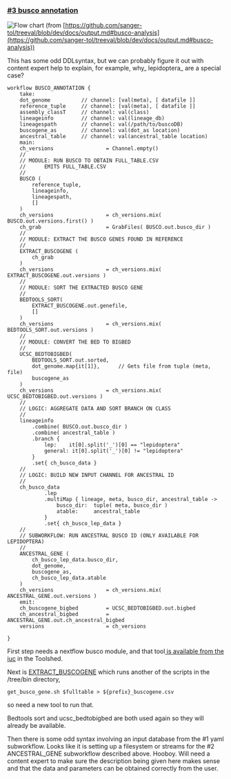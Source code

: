 
### [#3 busco annotation](https://github.com/sanger-tol/treeval/blob/dev/subworkflows/local/busco_annotation.nf)

![Flow chart](https://raw.githubusercontent.com/sanger-tol/treeval/dev/docs/images/v1-1-0/treeval_1_1_0_busco_annotation.png)
(from [https://github.com/sanger-tol/treeval/blob/dev/docs/output.md#busco-analysis](https://github.com/sanger-tol/treeval/blob/dev/docs/output.md#busco-analysis))

This has some odd DDLsyntax, but we can probably figure it out with content expert help to explain, for example, why_ lepidoptera_ are a special case?


```
workflow BUSCO_ANNOTATION {
    take:
    dot_genome          // channel: [val(meta), [ datafile ]]
    reference_tuple     // channel: [val(meta), [ datafile ]]
    assembly_classT     // channel: val(class)
    lineageinfo         // channel: val(lineage_db)
    lineagespath        // channel: val(/path/to/buscoDB)
    buscogene_as        // channel: val(dot_as location)
    ancestral_table     // channel: val(ancestral_table location)
    main:
    ch_versions                 = Channel.empty()
    //
    // MODULE: RUN BUSCO TO OBTAIN FULL_TABLE.CSV
    //      EMITS FULL_TABLE.CSV
    //
    BUSCO (
        reference_tuple,
        lineageinfo,
        lineagespath,
        []
    )
    ch_versions                 = ch_versions.mix( BUSCO.out.versions.first() )
    ch_grab                     = GrabFiles( BUSCO.out.busco_dir )
    //
    // MODULE: EXTRACT THE BUSCO GENES FOUND IN REFERENCE
    //
    EXTRACT_BUSCOGENE (
        ch_grab
    )
    ch_versions                 = ch_versions.mix( EXTRACT_BUSCOGENE.out.versions )
    //
    // MODULE: SORT THE EXTRACTED BUSCO GENE
    //
    BEDTOOLS_SORT(
        EXTRACT_BUSCOGENE.out.genefile,
        []
    )
    ch_versions                 = ch_versions.mix( BEDTOOLS_SORT.out.versions )
    //
    // MODULE: CONVERT THE BED TO BIGBED
    //
    UCSC_BEDTOBIGBED(
        BEDTOOLS_SORT.out.sorted,
        dot_genome.map{it[1]},      // Gets file from tuple (meta, file)
        buscogene_as
    )
    ch_versions                 = ch_versions.mix( UCSC_BEDTOBIGBED.out.versions )
    //
    // LOGIC: AGGREGATE DATA AND SORT BRANCH ON CLASS
    //
    lineageinfo
        .combine( BUSCO.out.busco_dir )
        .combine( ancestral_table )
        .branch {
            lep:    it[0].split('_')[0] == "lepidoptera"
            general: it[0].split('_')[0] != "lepidoptera"
        }
        .set{ ch_busco_data }
    //
    // LOGIC: BUILD NEW INPUT CHANNEL FOR ANCESTRAL ID
    //
    ch_busco_data
            .lep
            .multiMap { lineage, meta, busco_dir, ancestral_table ->
                busco_dir:  tuple( meta, busco_dir )
                atable:     ancestral_table
            }
            .set{ ch_busco_lep_data }
    //
    // SUBWORKFLOW: RUN ANCESTRAL BUSCO ID (ONLY AVAILABLE FOR LEPIDOPTERA)
    //
    ANCESTRAL_GENE (
        ch_busco_lep_data.busco_dir,
        dot_genome,
        buscogene_as,
        ch_busco_lep_data.atable
    )
    ch_versions                 = ch_versions.mix( ANCESTRAL_GENE.out.versions )
    emit:
    ch_buscogene_bigbed         = UCSC_BEDTOBIGBED.out.bigbed
    ch_ancestral_bigbed         = ANCESTRAL_GENE.out.ch_ancestral_bigbed
    versions                    = ch_versions

}
```


First step needs a nextflow busco module, and that tool[ is available from the iuc](https://toolshed.g2.bx.psu.edu/view/iuc/busco/2a5b8b9936bf) in the Toolshed.

Next is [EXTRACT_BUSCOGENE](https://github.com/sanger-tol/treeval/blob/dev/modules/local/extract_buscogene.nf)
which runs another of the scripts in the /tree/bin directory,


```
get_busco_gene.sh $fulltable > ${prefix}_buscogene.csv
```


so need a new tool to run that.

Bedtools sort and ucsc_bedtobigbed are both used again so they will already be available.

Then there is some odd syntax involving an input database from the #1 yaml subworkflow. Looks like it is setting up a filesystem or streams for the
#2 ANCESTRAL_GENE subworkflow described above.
Hooboy. Will need a content expert to make sure the description being given here makes sense and that the data and parameters can be obtained correctly from the user.
